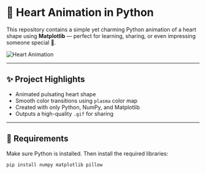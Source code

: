 # 💖 Heart Animation in Python

This repository contains a simple yet charming Python animation of a heart shape using **Matplotlib** — perfect for learning, sharing, or even impressing someone special 💌.

![Heart Animation](heart.gif)

---

## ✨ Project Highlights

- Animated pulsating heart shape
- Smooth color transitions using `plasma` color map
- Created with only Python, NumPy, and Matplotlib
- Outputs a high-quality `.gif` for sharing

---

## 🔧 Requirements

Make sure Python is installed. Then install the required libraries:

```bash
pip install numpy matplotlib pillow
